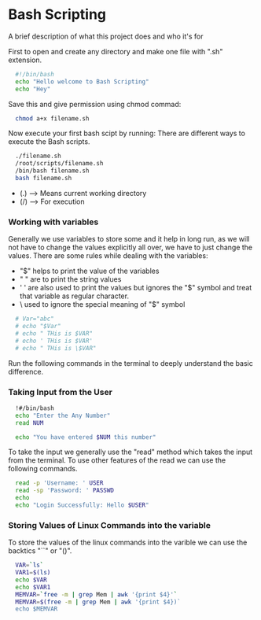 
# Bash Scripting

A brief description of what this project does and who it's for

First to open and create any directory and make one file with ".sh" extension.
```bash
  #!/bin/bash
  echo "Hello welcome to Bash Scripting"
  echo "Hey"
```
Save this and give permission using chmod commad:
```bash
  chmod a+x filename.sh
```
Now execute your first bash scipt by running: There are different ways to execute the Bash scripts.
```bash
  ./filename.sh
  /root/scripts/filename.sh
  /bin/bash filename.sh
  bash filename.sh
```
* (.) --> Means current working directory
* (/) --> For execution

### Working with variables
Generally we use variables to store some and it help in long run, as we will not have to change the values explicitly all over, we have to just change the values. There are some rules while dealing with the variables:
* "$" helps to print the value of the variables
* " " are to print the string values
* ' ' are also used to print the values but ignores the "$" symbol and treat that variable as regular character.
* \ used to ignore the special meaning of "$" symbol
```bash
  # Var="abc"
  # echo "$Var"
  # echo " THis is $VAR"
  # echo ' THis is $VAR'
  # echo " THis is \$VAR"
```
Run the following commands in the terminal to deeply understand the basic difference.

### Taking Input from the User
```bash
  !#/bin/bash
  echo "Enter the Any Number"
  read NUM

  echo "You have entered $NUM this number"
```
To take the input we generally use the "read" method which takes the input from the terminal. To use other features of the read we can use the following commands.
```bash
  read -p 'Username: ' USER
  read -sp 'Password: ' PASSWD
  echo
  echo "Login Successfully: Hello $USER"
```
### Storing Values of Linux Commands into the variable
To store the values of the linux commands into the varible we can use the backtics "``" or "()". 
```bash
  VAR=`ls`
  VAR1=$(ls)
  echo $VAR
  echo $VAR1
  MEMVAR=`free -m | grep Mem | awk '{print $4}'`
  MEMVAR=$(free -m | grep Mem | awk '{print $4})`
  echo $MEMVAR
````
